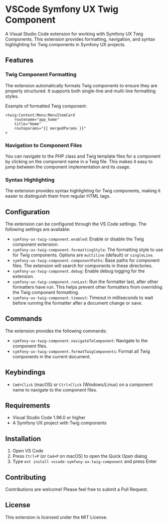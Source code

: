 # VSCode Symfony UX Twig Component

A Visual Studio Code extension for working with Symfony UX Twig Components. This extension provides formatting, navigation, and syntax highlighting for Twig components in Symfony UX projects.

## Features

### Twig Component Formatting

The extension automatically formats Twig components to ensure they are properly structured. It supports both single-line and multi-line formatting styles.

Example of formatted Twig component:

```twig
<twig:Content:Menu:MenuItemCard
    routename="app_home"
    title="Home"
    routeparams="{{ mergedParams }}"
>
```

### Navigation to Component Files

You can navigate to the PHP class and Twig template files for a component by clicking on the component name in a Twig file. This makes it easy to jump between the component implementation and its usage.

### Syntax Highlighting

The extension provides syntax highlighting for Twig components, making it easier to distinguish them from regular HTML tags.

## Configuration

The extension can be configured through the VS Code settings. The following settings are available:

- `symfony-ux-twig-component.enabled`: Enable or disable the Twig component extension.
- `symfony-ux-twig-component.formattingStyle`: The formatting style to use for Twig components. Options are `multiline` (default) or `singleLine`.
- `symfony-ux-twig-component.componentPaths`: Base paths for component files. The extension will search for components in these directories.
- `symfony-ux-twig-component.debug`: Enable debug logging for the extension.
- `symfony-ux-twig-component.runLast`: Run the formatter last, after other formatters have run. This helps prevent other formatters from overriding the Twig component formatting.
- `symfony-ux-twig-component.timeout`: Timeout in milliseconds to wait before running the formatter after a document change or save.

## Commands

The extension provides the following commands:

- `symfony-ux-twig-component.navigateToComponent`: Navigate to the component files.
- `symfony-ux-twig-component.formatTwigComponents`: Format all Twig components in the current document.

## Keybindings

- `Cmd+Click` (macOS) or `Ctrl+Click` (Windows/Linux) on a component name to navigate to the component files.

## Requirements

- Visual Studio Code 1.96.0 or higher
- A Symfony UX project with Twig components

## Installation

1. Open VS Code
2. Press `Ctrl+P` (or `Cmd+P` on macOS) to open the Quick Open dialog
3. Type `ext install vscode-symfony-ux-twig-component` and press Enter

## Contributing

Contributions are welcome! Please feel free to submit a Pull Request.

## License

This extension is licensed under the MIT License.
